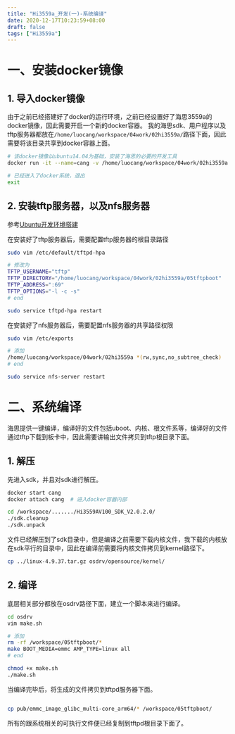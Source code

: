 ```yaml
---
title: "Hi3559a_开发(一)-系统编译"
date: 2020-12-17T10:23:59+08:00
draft: false
tags: ["Hi3559a"]
---
```


# 一、安装docker镜像
## 1. 导入docker镜像
由于之前已经搭建好了docker的运行环境，之前已经设置好了海思3559a的docker镜像，因此需要开启一个新的docker容器。
我的海思sdk、用户程序以及tftp服务器都放在```/home/luocang/workspace/04work/02hi3559a/```路径下面，因此需要将该目录共享到docker容器上面。
```bash
# 该docker镜像以ubuntu14.04为基础，安装了海思的必要的开发工具
docker run -it --name=cang -v /home/luocang/workspace/04work/02hi3559a:/workspace hisys /bin/bash 

# 已经进入了docker系统，退出
exit
```
## 2. 安装tftp服务器，以及nfs服务器
参考[Ubuntu开发环境搭建](../../ubuntu/ubuntu开发环境搭建)

在安装好了tftp服务器后，需要配置tftp服务器的根目录路径
```bash
sudo vim /etc/default/tftpd-hpa

# 修改为
TFTP_USERNAME="tftp"
TFTP_DIRECTORY="/home/luocang/workspace/04work/02hi3559a/05tftpboot"
TFTP_ADDRESS=":69"
TFTP_OPTIONS="-l -c -s"
# end

sudo service tftpd-hpa restart
```

在安装好了nfs服务器后，需要配置nfs服务器的共享路径权限
```bash
sudo vim /etc/exports

# 添加
/home/luocang/workspace/04work/02hi3559a *(rw,sync,no_subtree_check)
# end

sudo service nfs-server restart
```

# 二、系统编译
海思提供一键编译，编译好的文件包括uboot、内核、根文件系等，编译好的文件通过tftp下载到板卡中，因此需要讲输出文件拷贝到tftp根目录下面。
## 1. 解压

先进入sdk，并且对sdk进行解压。
```bash
docker start cang
docker attach cang  # 进入docker容器内部

cd /workspace/......./Hi3559AV100_SDK_V2.0.2.0/
./sdk.cleanup 
./sdk.unpack
```

文件已经解压到了sdk目录中，但是编译之前需要下载内核文件，我下载的内核放在sdk平行的目录中，因此在编译前需要将内核文件拷贝到kernel路径下。
```bash
cp ../linux-4.9.37.tar.gz osdrv/opensource/kernel/
```

## 2. 编译
底层相关部分都放在osdrv路径下面，建立一个脚本来进行编译。
```bash
cd osdrv
vim make.sh

# 添加
rm -rf /workspace/05tftpboot/*
make BOOT_MEDIA=emmc AMP_TYPE=linux all
# end

chmod +x make.sh
./make.sh
```

当编译完毕后，将生成的文件拷贝到tftpd服务器下面。
```bash

cp pub/emmc_image_glibc_multi-core_arm64/* /workspace/05tftpboot/

```
所有的跟系统相关的可执行文件便已经复制到tftpd根目录下面了。



